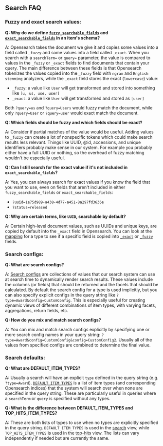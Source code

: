 ## Search FAQ

### Fuzzy and exact search values:

**Q: Why do we define [`fuzzy_searchable_fields`](https://github.com/IGVF-DACC/igvfd/blob/b6f65dfcec7b2104de0b37dbea0d8975b3c5ab08/src/igvfd/schemas/assay_term.json#L42-L45) and [`exact_searchable_fields`](https://github.com/IGVF-DACC/igvfd/blob/b6f65dfcec7b2104de0b37dbea0d8975b3c5ab08/src/igvfd/schemas/assay_term.json#L46-L49) in an item's schema?**

A: Opensearch takes the document we give it and copies some values into a field called `_fuzzy` and some values into a field called `_exact`. When you search with a `searchTerm=` or `query=` parameter, the value is compared to values in the `_fuzzy` or `_exact` fields to find documents that contain your query. The main difference between these fields is that Opensearch tokenizes the values copied into the `_fuzzy` field with `ngram` and `English stemming` analyzers, while the `_exact` field stores the exact (`lowercase`) value:

* `_fuzzy`: a value like `User` will get transformed and stored into something like `[u, us, use, user]`
* `_exact`: a value like `User` will get transformed and stored as `[user]`

 Both `?query=us` and `?query=Users` would fuzzy match the document, while only `?query=User` or `?query=user` would exact match the document.

**Q: Which fields should be fuzzy and which fields should be exact?**

A: Consider if partial matches of the value would be useful. Adding values to `_fuzzy` can create a lot of nonspecific tokens which could make search results less relevant. Things like UUID, @id, accessions, and unique identifiers probably make sense in our system. For example you probably either have a full UUID or nothing, so the overhead of fuzzy matching wouldn't be especially useful.

**Q: Can I still search for the exact value if it's not included in `exact_searchable_fields`?**

A: Yes, you can always search for exact values if you know the field that you want to use, even on fields that aren't included in either `fuzzy_searchable_fields` or `exact_searchable_fields`:

* `?uuid=1e75d989-a438-4d77-a451-8a297fd3636e`
* `?status=released`

**Q: Why are certain terms, like `UUID`, searchable by default?**

A: Certain high-level document values, such as UUIDs and unique keys, are copied by default into the `_exact` field in Opensearch. You can look at the [mapping](https://github.com/IGVF-DACC/igvfd/tree/dev/src/igvfd/mappings) for a type to see if a specific field is copied into [`_exact`](https://github.com/IGVF-DACC/igvfd/blob/b6f65dfcec7b2104de0b37dbea0d8975b3c5ab08/src/igvfd/mappings/award.json#L255) or [`_fuzzy`](https://github.com/IGVF-DACC/igvfd/blob/b6f65dfcec7b2104de0b37dbea0d8975b3c5ab08/src/igvfd/mappings/award.json#L176) fields.

### Search configs:

**Q: What are search configs?**

A: [Search configs](https://github.com/IGVF-DACC/igvfd/tree/dev/src/igvfd/searches/configs) are collections of values that our search system can use at search time to dynamically render search results. These values include the columns (or fields) that should be returned and the facets that should be calculated. By default the search config for a type is used implicitly, but you can also specify explicit configs in the query string like `?type=Award&config=CustomConfig`. This is especially useful for creating dynamic views of different combinations of item types, with varying facets, aggregations, return fields, etc.

**Q: How do you mix and match search configs?**

A: You can mix and match search configs explicitly by specifying one or more search config names in your query string: `?type=Award&config=CustomConfig&config=CustomConfig2`. Usually all of the values from specified configs are combined to determine the final value.

### Search defaults:

**Q: What are DEFAULT_ITEM_TYPES?**

A: Usually a search will have an explicit `type` defined in the query string (e.g. `?type=Award`). [`DEFAULT_ITEM_TYPES`](https://github.com/IGVF-DACC/igvfd/blob/b3714678fb6695a97a544eecb0afe403cdf149c9/src/igvfd/searches/defaults.py#L22-L60) is a list of item types (and corresponding Opensearch indices) that the system will search over when none are specified in the query string. These are particularly useful in queries where a `searchTerm` or `query` is specified without any types.

**Q: What is the difference between DEFAULT_ITEM_TYPES and TOP_HITS_ITEM_TYPES?**

A: These are both lists of types to use when no types are explicitly specified in the query string. `DEFAULT_ITEM_TYPES` is used in the [search](https://github.com/IGVF-DACC/igvfd/blob/b6f65dfcec7b2104de0b37dbea0d8975b3c5ab08/src/igvfd/search_views.py#L70) view, while `TOP_HITS_ITEM_TYPES` is used in the [top-hits](https://github.com/IGVF-DACC/igvfd/blob/b6f65dfcec7b2104de0b37dbea0d8975b3c5ab08/src/igvfd/search_views.py#L237) view. The lists can vary independently if needed but are currently the same.
